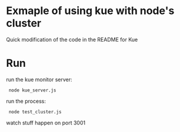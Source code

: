 # Exmaple of using kue with node's cluster

Quick modification of the code in the README for Kue


# Run

run the kue monitor server:

     node kue_server.js


run the process:

     node test_cluster.js


watch stuff happen on port 3001

